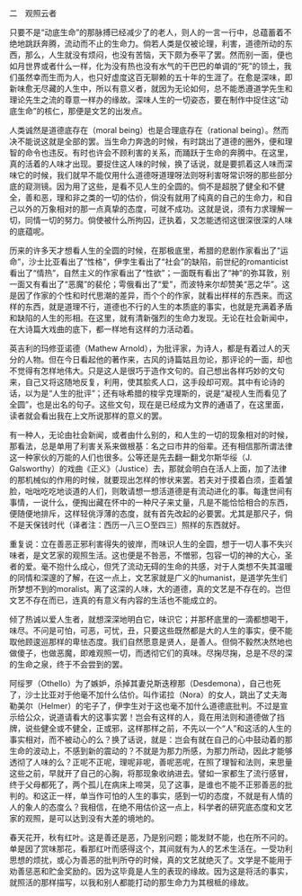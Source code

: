 二　观照云者

  

只要不是“动底生命”的那脉搏已经减少了的老人，则人的一言一行中，总蕴蓄着不绝地跳跃奔腾，流动而不止的生命力。倘若人类是仅被论理，利害，道德所动的东西，那么，人生就没有烦闷，也没有苦恼，天下颇为泰平了罢。然而别一面，便也如月世界或者什么一样，化为没有热也没有水气的干巴巴的单调的“死”的领土，我们虽然幸而生而为人，也只好虚度这百无聊赖的五十年的生涯了。在愈是深味，即新味愈无尽藏的人生中，所以有意义者，就因为无论如何，总不能悉遵道学先生和理论先生之流的尊意一样办的缘故。深味人生的一切姿态，要在制作中捉住这“动底生命”的核仁，那便是文艺的出发点。

人类诚然是道德底存在（moral being）也是合理底存在（rational being）。然而决不能说这就是全部的罢。当生命力奔逸的时候，有时跳出了道德的圈外，便和理智的命令也违反。有时也许会不顾利害的关系，而踊跃于生命的奔腾中。在这里，真的活着的人味才出现。要捉住这人味的时候，换了话说，就是要抓着这人味而深味它的时候，我们就早不能仅用什么道德呀道理呀法则呀利害呀常识呀的那些部分底的窥测镜。因为用了这些，是看不见人生的全圆的。倘不是超脱了健全和不健全，善和恶，理和非之类的一切的估价，倘没有就用了纯真的自己的生命力，和自己以外的万象相对的那一点真挚的态度，可就不成功。这就是说，须有力求理解一切，同情一切的努力。倘使被什么所拘囚，迂执着，又怎能透彻这很深很深的人味的底蕴呢。

历来的许多天才想看人生的全圆的时候，在那极底里，希腊的悲剧作家看出了“运命”，沙士比亚看出了“性格”，伊孛生看出了“社会”的缺陷，前世纪的romanticist看出了“情热”，自然主义的作家看出了“性欲”；一面既有看出了“神”的弥耳敦，别一面又有看出了“恶魔”的裴伦；雩俄看出了“爱”，而波特来尔却赞美“恶之华”。这是因了作家的个性和时代思潮的差异，而个个的作家，就看出样样的东西来。而这样的东西，就是道理不行，道德也不行的人生的本质底的事实，也就是充满着矛盾和缺陷的人生的形相。在这里，就有清新强烈的生命力发现。无论在社会新闻中，在大诗篇大戏曲的底下，都一样地有这样的力活动着。

英吉利的玛修亚诺德（Mathew Arnold），为批评家，为诗人，都是有着过人的天分的人物。但在今日看起他的著作来，古风的诗篇姑且勿论，那评论的一面，却也不觉得有怎样地伟大。只是这人是很巧于造作文句的。自己想出各样巧妙的文句来，自己又将这随地反复，利用，使其脍炙人口，这手段却可观。其中有论诗的话，以为是“人生的批评”；还有咏希腊的梭孚克理斯的，说是“凝视人生而看见了全圆”，也是出名的句子。这些文句，现在是已经成为文界的通语了，在这里面，读者就会看出我在上文所说那样的意义的罢。

有一种人，无论由社会新闻，或者由什么别的，和人生的一切的现象相对的时候，那看法，总是单用了利害关系来做根基：名之曰市井的俗辈。还有相信那所谓法律这一种家伙的万能的人们也很多。公等还是先去翻一翻戈尔斯华绥（J. Galsworthy）的戏曲《正义》（Justice）去，那就会明白在活人上面，加了法律的那机械似的作用的时候，就要现出怎样的惨状来罢。若夫对于摸着白须，歪着皱脸，咄咄吃吃地谈道的人们，则敢请想一想活道德是有流动进化的事。每逢世间有事情，一说什么，便掏出藏在怀中的一种尺子来丈量，凡是不能恰恰相合的东西，便随便地排斥，这样轻佻浮薄的态度，就有首先改起的必要罢。尤其是那尺子，倘不是天保钱时代（译者注：西历一八三○至四三）照样的东西就好。

重复说：立在善恶正邪利害得失的彼岸，而味识人生的全圆，想于一切人事不失兴味者，是文艺家的观照生活。这也便是不咎恶，不憎邪，包容一切的神的大心，圣者的爱。毫不抱什么成心，但凭了流动无碍的生命的共感，对于人类想不失其温暖的同情和深邃的了解，在这一点上，文艺家就是广义的humanist，是道学先生们所梦想不到的moralist。离了这深的人味，大的道德，真的文艺是不存在的。岂但文艺不存在而已，连真的有意义有内容的生活也不能成立的。

倾了热诚以爱人生者，就想深深地明白它，味识它；并那杯底里的一滴都想喝干，味尽。不问是可怕，可恶，可忧，丑，只要这些既然都是大的人生的事实，便不能取他顾逡巡那样的卑怯态度。我们自然愿意是贤人，是善人。但倘不毅然决然地也做傻子，也做恶魔，即难观照一切，而透彻它们的真味。尽掬尽掬，总是不尽的深的生命之泉，终于不会尝到的罢。

阿绥罗（Othello）为了嫉妒，杀掉其妻兑斯迭穆那（Desdemona），自己也死了，沙士比亚对于他毫不加什么估价。叫作诺拉（Nora）的女人，跳出了丈夫海勒美尔（Helmer）的宅子了，伊孛生对于这也毫不加什么道德底批判。不过是宣示给公众，说道请看大的这事实罢！岂会有这样的人，竟在用法则和道德做了挡牌，说些健全或不健全，正或邪，这样那样之前，不先以一个“人”和这活的人生的事实相对，而不被动心的么？换了话说，就是：岂会有就在自己的心中鼓动着的那生命的波动上，不感到新的震动的？不就是为那力所感，为那力所动，因此才能够透彻了人味的么？正呢不正呢，理呢非呢，善呢恶呢，在照了理智和法则，来思量这些之前，早就开了自己的心胸，将那现象收纳进去。譬如一家都生了流行感冒，终于父母都死了，两个孤儿在病床上啼哭，见了这事，是谁也不能不正邪善恶的批判的。和这正一样，单当作可怕的人生的事实，感到一切的态度，不就是有人情的人的象人的态度么？我相信，在绝不用估价这一点上，科学者的研究底态度和文艺家的观照，是可以达到没有大差的境地的。

春天花开，秋有红叶。这是善还是恶，乃是别问题；能发财不能，也在所不问的。单是因了赏味那花，看那红叶而感得这个，其间就有为人的艺术生活在。一受功利思想的烦扰，或心为善恶的批判所夺的时候，真的文艺就绝灭了。文学是不能用于劝善惩恶和贮金奖励的。因为这毕竟是人生的表现的缘故。因为这是将活的事实，就照活的那样描写，以我和别人都能打动的那生命力为其根柢的缘故。